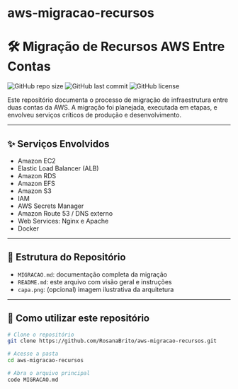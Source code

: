 # aws-migracao-recursos
# 🛠️ Migração de Recursos AWS Entre Contas

![GitHub repo size](https://img.shields.io/github/repo-size/RosanaBrito/aws-migracao-recursos)
![GitHub last commit](https://img.shields.io/github/last-commit/RosanaBrito/aws-migracao-recursos)
![GitHub license](https://img.shields.io/github/license/RosanaBrito/aws-migracao-recursos)

Este repositório documenta o processo de migração de infraestrutura entre duas contas da AWS. A migração foi planejada, executada em etapas, e envolveu serviços críticos de produção e desenvolvimento.

---

## ✨ Serviços Envolvidos

- Amazon EC2
- Elastic Load Balancer (ALB)
- Amazon RDS
- Amazon EFS
- Amazon S3
- IAM
- AWS Secrets Manager
- Amazon Route 53 / DNS externo
- Web Services: Nginx e Apache
- Docker

---

## 📁 Estrutura do Repositório

- `MIGRACAO.md`: documentação completa da migração
- `README.md`: este arquivo com visão geral e instruções
- `capa.png`: (opcional) imagem ilustrativa da arquitetura

---

## 🚀 Como utilizar este repositório

```bash
# Clone o repositório
git clone https://github.com/RosanaBrito/aws-migracao-recursos.git

# Acesse a pasta
cd aws-migracao-recursos

# Abra o arquivo principal
code MIGRACAO.md
